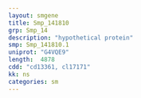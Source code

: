 ```yaml
---
layout: smgene
title: Smp_141810
grp: Smp_14
description: "hypothetical protein"
smp: Smp_141810.1
uniprot: "G4VQE9"
length:  4878
cdd: "cd13361, cl17171"
kk: ns
categories: sm
---
```

